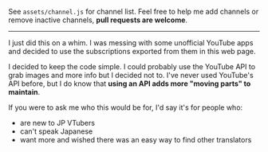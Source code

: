 See `assets/channel.js` for channel list. Feel free to help me add channels or remove inactive channels, **pull requests are welcome**.

___

I just did this on a whim. I was messing with some unofficial YouTube apps and decided to use the subscriptions exported from them in this web page.

I decided to keep the code simple. I could probably use the YouTube API to grab images and more info but I decided not to. I've never used YouTube's API before, but I do know that **using an API adds more "moving parts" to maintain**.

If you were to ask me who this would be for, I'd say it's for people who:

- are new to JP VTubers
- can't speak Japanese
- want more and wished there was an easy way to find other translators
